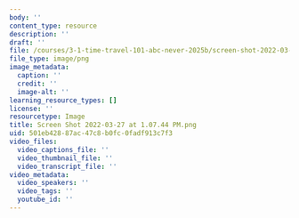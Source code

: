 ```yaml
---
body: ''
content_type: resource
description: ''
draft: ''
file: /courses/3-1-time-travel-101-abc-never-2025b/screen-shot-2022-03-27-at-10744-pm.png
file_type: image/png
image_metadata:
  caption: ''
  credit: ''
  image-alt: ''
learning_resource_types: []
license: ''
resourcetype: Image
title: Screen Shot 2022-03-27 at 1.07.44 PM.png
uid: 501eb428-87ac-47c8-b0fc-0fadf913c7f3
video_files:
  video_captions_file: ''
  video_thumbnail_file: ''
  video_transcript_file: ''
video_metadata:
  video_speakers: ''
  video_tags: ''
  youtube_id: ''
---
```

